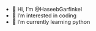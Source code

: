 - 👋 Hi, I’m @HaseebGarfinkel
- 👀 I’m interested in coding
- 🌱 I’m currently learning python

<!---
HaseebGarfinkel/HaseebGarfinkel is a ✨ special ✨ repository because its `README.md` (this file) appears on your GitHub profile.
You can click the Preview link to take a look at your changes.
--->
